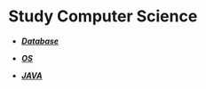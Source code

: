 # Study Computer Science 

- ***[Database](readMe/database.md)***

- ***[OS](readMe/OS.md)***

- ***[JAVA](readMe/java.md)***
